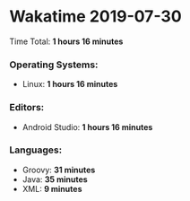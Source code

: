 # Wakatime 2019-07-30

Time Total: **1 hours 16 minutes**

### Operating Systems:
- Linux: **1 hours 16 minutes** 

### Editors:
- Android Studio: **1 hours 16 minutes** 

### Languages:
- Groovy: **31 minutes** 
- Java: **35 minutes** 
- XML: **9 minutes** 

